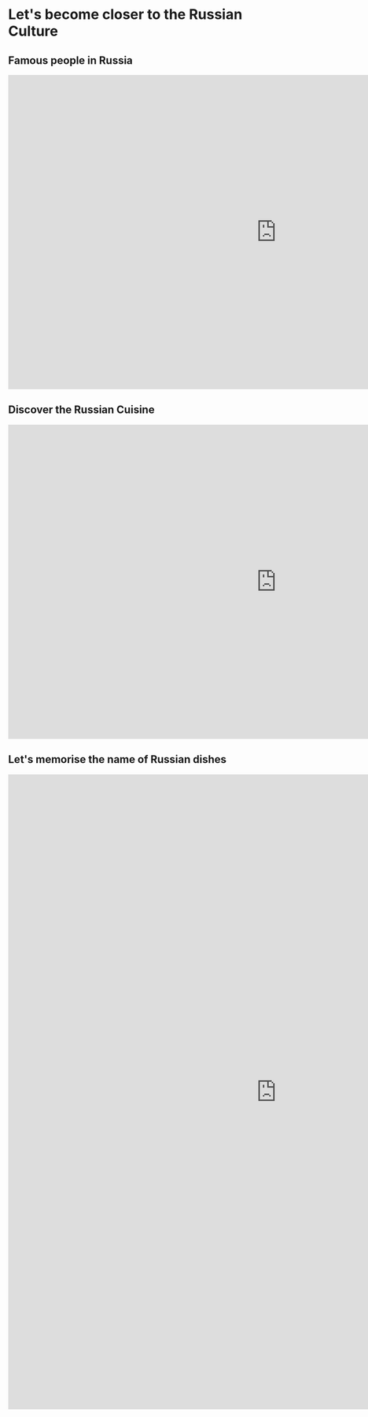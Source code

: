 <h1> Let's become closer to the Russian Culture </h1>

<h2> Famous people in Russia</h2>
<iframe src="https://h5p.org/h5p/embed/406799" width="1090" height="638" frameborder="0" allowfullscreen="allowfullscreen"></iframe><script src="https://h5p.org/sites/all/modules/h5p/library/js/h5p-resizer.js" charset="UTF-8"></script>
  
  
<h2>Discover the Russian Cuisine</h2> 
<p><iframe src="https://h5p.org/h5p/embed/406827" width="1090" height="638" frameborder="0" allowfullscreen="allowfullscreen"></iframe><script src="https://h5p.org/sites/all/modules/h5p/library/js/h5p-resizer.js" charset="UTF-8"></script></p>
<h2> Let's memorise the name of Russian dishes</h2> 
<p><iframe src="https://h5p.org/h5p/embed/364591" width="1090" height="1289" frameborder="0" allowfullscreen="allowfullscreen"></iframe><script src="https://h5p.org/sites/all/modules/h5p/library/js/h5p-resizer.js" charset="UTF-8"></script></p>
</h2>
